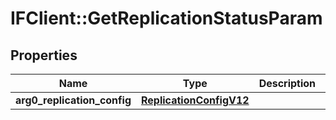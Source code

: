 # IFClient::GetReplicationStatusParam

## Properties
Name | Type | Description | Notes
------------ | ------------- | ------------- | -------------
**arg0_replication_config** | [**ReplicationConfigV12**](ReplicationConfigV12.md) |  | 


